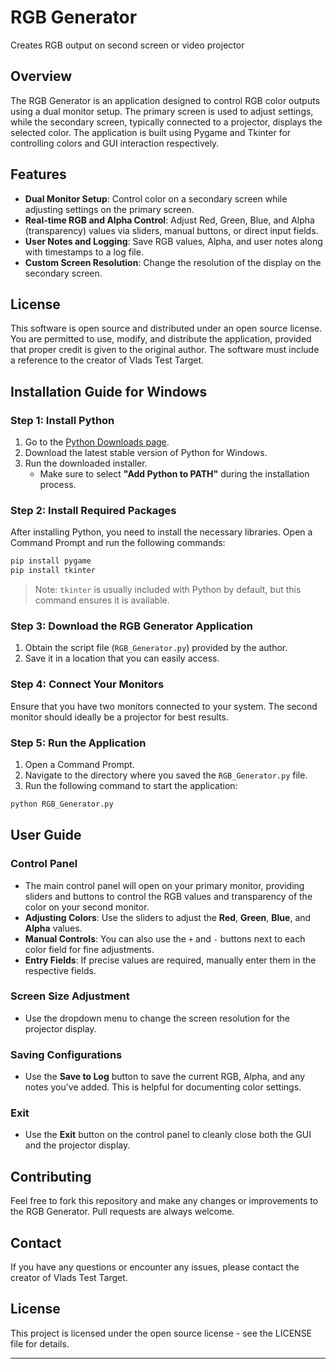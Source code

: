 # RGB Generator

Creates RGB output on second screen or video projector

## Overview
The RGB Generator is an application designed to control RGB color outputs using a dual monitor setup. The primary screen is used to adjust settings, while the secondary screen, typically connected to a projector, displays the selected color. The application is built using Pygame and Tkinter for controlling colors and GUI interaction respectively.

## Features
- **Dual Monitor Setup**: Control color on a secondary screen while adjusting settings on the primary screen.
- **Real-time RGB and Alpha Control**: Adjust Red, Green, Blue, and Alpha (transparency) values via sliders, manual buttons, or direct input fields.
- **User Notes and Logging**: Save RGB values, Alpha, and user notes along with timestamps to a log file.
- **Custom Screen Resolution**: Change the resolution of the display on the secondary screen.

## License
This software is open source and distributed under an open source license. You are permitted to use, modify, and distribute the application, provided that proper credit is given to the original author. The software must include a reference to the creator of Vlads Test Target.

## Installation Guide for Windows

### Step 1: Install Python
1. Go to the [Python Downloads page](https://www.python.org/downloads/).
2. Download the latest stable version of Python for Windows.
3. Run the downloaded installer.
   - Make sure to select **"Add Python to PATH"** during the installation process.

### Step 2: Install Required Packages
After installing Python, you need to install the necessary libraries. Open a Command Prompt and run the following commands:

```bash
pip install pygame
pip install tkinter
```

> Note: `tkinter` is usually included with Python by default, but this command ensures it is available.

### Step 3: Download the RGB Generator Application
1. Obtain the script file (`RGB_Generator.py`) provided by the author.
2. Save it in a location that you can easily access.

### Step 4: Connect Your Monitors
Ensure that you have two monitors connected to your system. The second monitor should ideally be a projector for best results.

### Step 5: Run the Application
1. Open a Command Prompt.
2. Navigate to the directory where you saved the `RGB_Generator.py` file.
3. Run the following command to start the application:

```bash
python RGB_Generator.py
```

## User Guide

### Control Panel
- The main control panel will open on your primary monitor, providing sliders and buttons to control the RGB values and transparency of the color on your second monitor.
- **Adjusting Colors**: Use the sliders to adjust the **Red**, **Green**, **Blue**, and **Alpha** values.
- **Manual Controls**: You can also use the `+` and `-` buttons next to each color field for fine adjustments.
- **Entry Fields**: If precise values are required, manually enter them in the respective fields.

### Screen Size Adjustment
- Use the dropdown menu to change the screen resolution for the projector display.

### Saving Configurations
- Use the **Save to Log** button to save the current RGB, Alpha, and any notes you've added. This is helpful for documenting color settings.

### Exit
- Use the **Exit** button on the control panel to cleanly close both the GUI and the projector display.

## Contributing
Feel free to fork this repository and make any changes or improvements to the RGB Generator. Pull requests are always welcome.

## Contact
If you have any questions or encounter any issues, please contact the creator of Vlads Test Target.

## License
This project is licensed under the open source license - see the LICENSE file for details.

---

